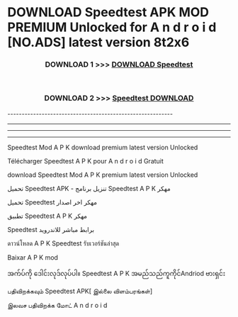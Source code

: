 # DOWNLOAD Speedtest  APK MOD PREMIUM Unlocked for A n d r o i d [NO.ADS] latest version 8t2x6 



<div align="center">

<h3>DOWNLOAD 1 >>> <a href="https://getmod2.web.app/?judul=Speedtest ">DOWNLOAD Speedtest </a></h3><br>

<h3>DOWNLOAD 2 >>> <a href="https://getmod2.web.app/?judul=Speedtest ">Speedtest  DOWNLOAD </a></h3>

</div>
----------------------------------------------------------

----------------------------------------------------------

----------------------------------------------------------

----------------------------------------------------------

Speedtest  Mod A P K download premium latest version Unlocked

Télécharger Speedtest  A P K pour A n d r o i d Gratuit

download Speedtest  Mod A P K premium latest version Unlocked

تحميل Speedtest  APK - تنزيل برنامج Speedtest  A P K مهكر

تحميل Speedtest  مهكر اخر اصدار

تطبيق Speedtest  A P K مهكر

Speedtest  برابط مباشر للاندرويد

ดาวน์โหลด A P K Speedtest  รับเวอร์ชันล่าสุด

Baixar A P K mod

အက်ပ်ကို ဒေါင်းလုဒ်လုပ်ပါ။ Speedtest  A P K အမည်သည်ကူကိုင်Andriod ဗားရှင်း

பதிவிறக்கவும் Speedtest  APK[ இல்லை விளம்பரங்கள்] 
 
இலவச பதிவிறக்க மோட் A n d r o i d



